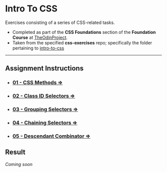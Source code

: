 # Intro To CSS

Exercises consisting of a series of CSS-related tasks.

- Completed as part of the **CSS Foundations** section of the **Foundation Course** at [TheOdinProject](https://www.theodinproject.com).
- Taken from  the specified **css-exercises** repo; specifically the folder pertaining to [intro-to-css](https://github.com/TheOdinProject/css-exercises/tree/main/foundations/intro-to-css)


---

## Assignment Instructions

 - ### [01 - CSS Methods &rArr;](./01-css-methods/)
 - ### [02 - Class ID Selectors &rArr;](./02-class-id-selectors/)
 - ### [03 - Grouping Selectors &rArr;](./03-grouping-selectors/)
 - ### [04 - Chaining Selectors &rArr;](./04-chaining-selectors/)
 - ### [05 - Descendant Combinator &rArr;](./05-descendant-combinator/)

## Result

*Coming soon*

<!-- For a full live preview of the finished site in all its unimpressive, unstyled glory [click here &rArr;](https://pw80.github.io/odin-recipes/)

Alternatively, please enjoy this image of an example page:

![image of a recipe page](./img/live_page.png) -->
